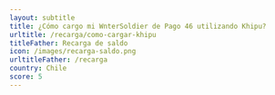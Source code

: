 ```yaml
---
layout: subtitle
title: ¿Cómo cargo mi WnterSoldier de Pago 46 utilizando Khipu?
urltitle: /recarga/como-cargar-khipu
titleFather: Recarga de saldo
icon: /images/recarga-saldo.png
urltitleFather: /recarga
country: Chile
score: 5
---
```

